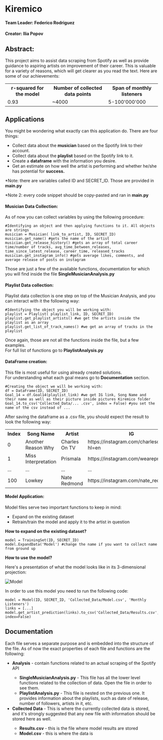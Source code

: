 # Kiremico
#### Team Leader: Federico Rodriguez
#### Creator: Ilia Popov
## Abstract:

<p>This project aims to assist data scraping from Spotify as well as provide guidance to aspiring artists on improvement of their career. This is valuable for a variety of reasons, which will get clearer as you read the text. Here are some of our achievements:</p>

<table>
  <tr>
    <th>r-squared for the model</th> 
    <th>Number of collected data points</th>
    <th>Span of monthly listeners</th>
  </tr>
  <tr>
    <td>0.93</td>
    <td>~4000</td> 
    <td>5-100'000'000 </td>
  </tr>
</table>


## Applications

<p>You might be wondering what exactly can this application do. There are four things:</p>
<ul>
<li> Collect data about the <strong>musician</strong> based on the Spotify link to their account.</li>
<li> Collect data about the <strong>playlist</strong> based on the Spotify link to it.</li>
<li> Create a <strong>dataframe</strong> with the information you desire.</li>
<li> Get an estimate on how well the artist is performing and whether he/she has potential for <strong>success.</strong></li>

</ul>
<p> *Note: there are variables called ID and SECRET_ID. Those are provided in <strong>main.py</strong></p>
<p>*Note 2: every code snippet should be copy-pasted and ran in <strong>main.py</strong></p>

#### Musician Data Collection:

As of now you can collect variables by using the following procedure:

    #Identifying an object and then applying functions to it. All objects are strings
    musician = Musician( link_to_artist, ID, SECRET_ID) 
    musician.get_name() #gets the name of the artist 
    musician.get_release_history() #gets an array of total career time/number of tracks, avg_time_between_releases, time_since_latest_release, career_time, released_tracks
    musician.get_instagram_info() #gets average likes, comments, and average release of posts on instagram 

<p>Those are just a few of the available functions, documentation for which you will find inside the file <strong>SingleMusicianAnalysis.py</strong></p>

#### Playlist Data collection:

<p>Playlist data collection is one step on top of the Musician Analysis, and you can interact with it the following way:</p>

    #Identifying the object you will be working with:
    playlist = Playlist( playlist_link, ID, SECRET_ID)
    playlist.get_playlist_artists() #we get the artists inside the playlist as an array
    playlist.get_list_of_track_names() #we get an array of tracks in the playlist
<p>Once again, those are not all the functions inside the file, but a few examples. <br>For full list of functions go to <strong>PlaylistAnalysis.py</strong></p>

#### DataFrame creation:

<p>This file is most useful for using already created solutions. <br> For understanding what each goal means go to <strong>Documentation</strong> section.</p>

    #Creating the object we will be working with:
    df = DataFrame(ID, SECRET_ID)
    Goal_14 = df.Goal14(playlist_link) #we get IG link, Song Name and their name as well as their picture inside pictures Kiremico folder
    Goal_14.to_csv('Collected_Data/... .csv', index = False) #you set the name of the csv instead of ...

<p>After saving the dataframe as a .csv file, you should expect the result to look the following way: </p>
<table>
  <tr>
    <th>Index</th>
    <th>Song Name</th> 
    <th>Artist</th>
    <th>IG</th>
  </tr>
  <tr>
    <td>0</td>
    <td>Another Reason Why</td>
    <td>Charles On TV</td> 
    <td>https://instagram.com/charlesontv/?hl=en </td>
  </tr>
  <tr>
    <td>1</td>
    <td>Miss Interpretation</td>
    <td>Prismala</td> 
    <td>https://instagram.com/weareprismala/</td>
  </tr>
  <tr>
    <td>...</td>
    <td>...</td>
    <td>...</td> 
    <td>...</td>
  </tr>
  <tr>
    <td>100</td>
    <td>Lowkey</td>
    <td>Nate Redmond</td> 
    <td>https://instagram.com/nate_redmond</td>
  </tr>
</table>

 #### Model Application:

Model files serve two important functions to keep in mind:
<ul>
<li>Expand on the existing dataset</li>
<li>Retrain/train the model and apply it to the artist in question</li>
</ul>

<strong> How to expand on the existing dataset? </strong>

    model = TrainingSet(ID, SECRET_ID)
    model.ExpandData('Model') #change the name if you want to collect name from ground up

<strong>How to use the model?</strong>
<p>Here's a presentation of what the model looks like in its 3-dimensional projection:</p>

![Model](Collected_Data/READMEfiles/3d_scatter_plot_spin.gif)

<p> In order to use this model you need to run the following code:</p>

    model = Model(ID, SECRET_ID, 'Collected_Data/Model.csv', 'Monthly Listeners')
    links = [...]
    model.get_artist_prediction(links).to_csv('Collected_Data/Results.csv', index=False)

## Documentation
<p>
Each file serves a separate purpose and is embedded into the structure of the file. As of now the exact properties of each file and functions are the 
following:</p>

<ul>
<li> <strong>Analysis</strong> - contain functions related to an actual scraping of the Spotify API</li>
<ul>
<li><strong>SingleMusicianAnalysis.py</strong> - This file has all the lower level functions related to the collection of data. Open the file in order to see them. </li>
<li><strong>PlaylistAnalysis.py</strong> - This file is nested on the previous one. It provides information about the playlists, such as date of release, number of followers, artists in it, etc.</li>
</ul>
<li><strong>Collected Data</strong> - This is where the currently collected data is stored, and it's strongly suggested that any new file with information should be stored here as well. </li>
<ul>
    <li> <strong> Results.csv</strong> - this is the file where model results are stored</li>
    <li> <strong>Model.csv</strong> - this is where the data is</li>
</ul>
</ul>
